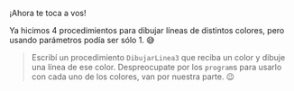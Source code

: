 ¡Ahora te toca a vos!

Ya hicimos 4 procedimientos para dibujar líneas de distintos colores, pero usando parámetros podía ser sólo 1. :sweat_smile:

> Escribí un procedimiento `DibujarLinea3` que reciba un color y dibuje una línea de ese color. Despreocupate por los `program`s para usarlo con cada uno de los colores, van por nuestra parte. :wink: